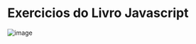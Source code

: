 <h1> Exercicios do Livro Javascript </h1>


![image](https://github.com/ricardopra/Javascript/assets/39959555/ffaaebee-83ae-4475-98e4-df2ed2776080)
